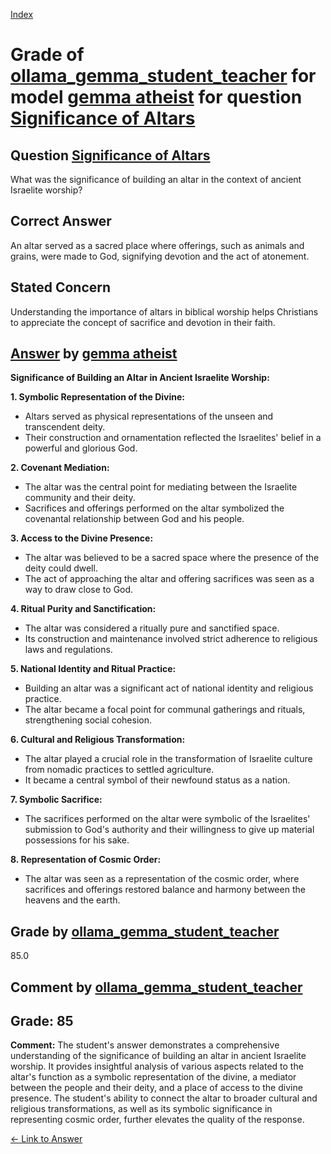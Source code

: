 
[Index](../../../../index.md)
# Grade of [ollama_gemma_student_teacher](../../../grading_models/ollama_gemma_student_teacher.md) for model [gemma atheist](../../../answering_models/gemma_atheist.md) for question [Significance of Altars](../../../questions/Significance_of_Altars.md)

## Question [Significance of Altars](../../../questions/Significance_of_Altars.md)
What was the significance of building an altar in the context of ancient Israelite worship?

## Correct Answer
An altar served as a sacred place where offerings, such as animals and grains, were made to God, signifying devotion and the act of atonement.

## Stated Concern
Understanding the importance of altars in biblical worship helps Christians to appreciate the concept of sacrifice and devotion in their faith.

## [Answer](../Significance_of_Altars.md) by [gemma atheist](../../../answering_models/gemma_atheist.md)
**Significance of Building an Altar in Ancient Israelite Worship:**

**1. Symbolic Representation of the Divine:**

* Altars served as physical representations of the unseen and transcendent deity.
* Their construction and ornamentation reflected the Israelites' belief in a powerful and glorious God.


**2. Covenant Mediation:**

* The altar was the central point for mediating between the Israelite community and their deity.
* Sacrifices and offerings performed on the altar symbolized the covenantal relationship between God and his people.


**3. Access to the Divine Presence:**

* The altar was believed to be a sacred space where the presence of the deity could dwell.
* The act of approaching the altar and offering sacrifices was seen as a way to draw close to God.


**4. Ritual Purity and Sanctification:**

* The altar was considered a ritually pure and sanctified space.
* Its construction and maintenance involved strict adherence to religious laws and regulations.


**5. National Identity and Ritual Practice:**

* Building an altar was a significant act of national identity and religious practice.
* The altar became a focal point for communal gatherings and rituals, strengthening social cohesion.


**6. Cultural and Religious Transformation:**

* The altar played a crucial role in the transformation of Israelite culture from nomadic practices to settled agriculture.
* It became a central symbol of their newfound status as a nation.


**7. Symbolic Sacrifice:**

* The sacrifices performed on the altar were symbolic of the Israelites' submission to God's authority and their willingness to give up material possessions for his sake.


**8. Representation of Cosmic Order:**

* The altar was seen as a representation of the cosmic order, where sacrifices and offerings restored balance and harmony between the heavens and the earth.

## Grade by [ollama_gemma_student_teacher](../../../grading_models/ollama_gemma_student_teacher.md)
85.0

## Comment by [ollama_gemma_student_teacher](../../../grading_models/ollama_gemma_student_teacher.md)
## Grade: 85

**Comment:** The student's answer demonstrates a comprehensive understanding of the significance of building an altar in ancient Israelite worship. It provides insightful analysis of various aspects related to the altar's function as a symbolic representation of the divine, a mediator between the people and their deity, and a place of access to the divine presence. The student's ability to connect the altar to broader cultural and religious transformations, as well as its symbolic significance in representing cosmic order, further elevates the quality of the response.

[&lt;- Link to Answer](../Significance_of_Altars.md)
